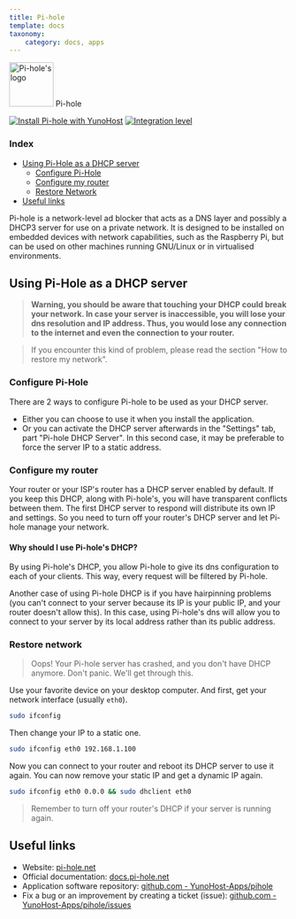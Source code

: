 ```yaml
---
title: Pi-hole
template: docs
taxonomy:
    category: docs, apps
---
```


<img src="/images/pihole_logo.png" width="80px" alt="Pi-hole's logo"> Pi-hole

[![Install Pi-hole with YunoHost](https://install-app.yunohost.org/install-with-yunohost.png)](https://install-app.yunohost.org/?app=pihole) [![Integration level](https://dash.yunohost.org/integration/pihole.svg)](https://dash.yunohost.org/appci/app/pihole)

### Index

- [Using Pi-Hole as a DHCP server](#using-pi-hole-as-a-dhcp-server)
  - [Configure Pi-Hole](#configure-pi-hole)
  - [Configure my router](#configure-my-router)
  - [Restore Network](#restore-network)
- [Useful links](#useful-links)

Pi-hole is a network-level ad blocker that acts as a DNS layer and possibly a DHCP3 server for use on a private network. It is designed to be installed on embedded devices with network capabilities, such as the Raspberry Pi, but can be used on other machines running GNU/Linux or in virtualised environments.

## Using Pi-Hole as a DHCP server

> **Warning, you should be aware that touching your DHCP could break your network.
In case your server is inaccessible, you will lose your dns resolution and IP address.
Thus, you would lose any connection to the internet and even the connection to your router.**

> If you encounter this kind of problem, please read the section "How to restore my network".

### Configure Pi-Hole

There are 2 ways to configure Pi-hole to be used as your DHCP server.
- Either you can choose to use it when you install the application.
- Or you can activate the DHCP server afterwards in the "Settings" tab, part "Pi-hole DHCP Server".
In this second case, it may be preferable to force the server IP to a static address.

### Configure my router

Your router or your ISP's router has a DHCP server enabled by default.
If you keep this DHCP, along with Pi-hole's, you will have transparent conflicts between them.
The first DHCP server to respond will distribute its own IP and settings.
So you need to turn off your router's DHCP server and let Pi-hole manage your network.

#### Why should I use Pi-hole's DHCP?

By using Pi-hole's DHCP, you allow Pi-hole to give its dns configuration to each of your clients. This way, every request will be filtered by Pi-hole.

Another case of using Pi-hole DHCP is if you have hairpinning problems (you can't connect to your server because its IP is your public IP, and your router doesn't allow this).
In this case, using Pi-hole's dns will allow you to connect to your server by its local address rather than its public address.

### Restore network

> Oops!
Your Pi-hole server has crashed, and you don't have DHCP anymore.
Don't panic. We'll get through this.

Use your favorite device on your desktop computer.
And first, get your network interface (usually `eth0`).
```bash
sudo ifconfig
```

Then change your IP to a static one.
```bash
sudo ifconfig eth0 192.168.1.100
```

Now you can connect to your router and reboot its DHCP server to use it again.
You can now remove your static IP and get a dynamic IP again.
```bash
sudo ifconfig eth0 0.0.0 && sudo dhclient eth0
```

> Remember to turn off your router's DHCP if your server is running again.

## Useful links

+ Website: [pi-hole.net](https://pi-hole.net)
+ Official documentation: [docs.pi-hole.net](https://docs.pi-hole.net/)
+ Application software repository: [github.com - YunoHost-Apps/pihole](https://github.com/YunoHost-Apps/pihole_ynh)
+ Fix a bug or an improvement by creating a ticket (issue): [github.com - YunoHost-Apps/pihole/issues](https://github.com/YunoHost-Apps/pihole_ynh/issues)
